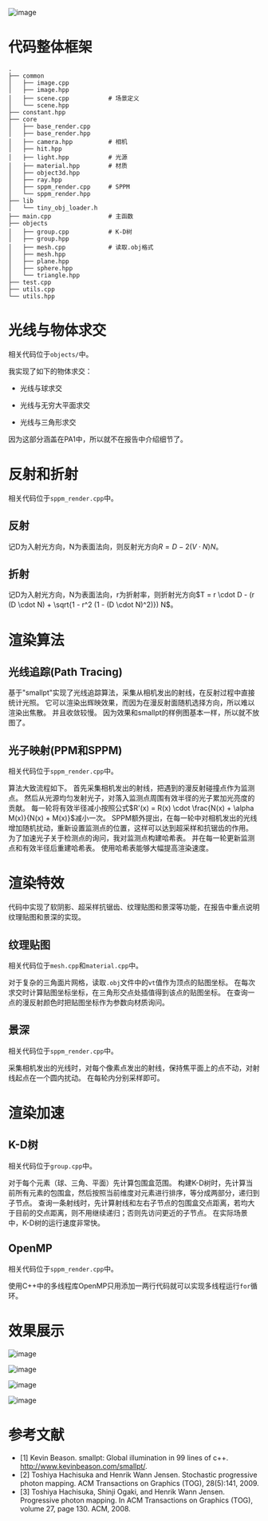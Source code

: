 ![image](figures/preview.jpg)

# 代码整体框架

    .
    ├── common
    │   ├── image.cpp
    │   ├── image.hpp
    │   ├── scene.cpp           # 场景定义
    │   └── scene.hpp
    ├── constant.hpp
    ├── core
    │   ├── base_render.cpp
    │   ├── base_render.hpp
    │   ├── camera.hpp          # 相机
    │   ├── hit.hpp             
    │   ├── light.hpp           # 光源
    │   ├── material.hpp        # 材质
    │   ├── object3d.hpp
    │   ├── ray.hpp
    │   ├── sppm_render.cpp     # SPPM
    │   └── sppm_render.hpp
    ├── lib
    │   └── tiny_obj_loader.h
    ├── main.cpp                # 主函数
    ├── objects
    │   ├── group.cpp           # K-D树
    │   ├── group.hpp
    │   ├── mesh.cpp            # 读取.obj格式
    │   ├── mesh.hpp
    │   ├── plane.hpp
    │   ├── sphere.hpp
    │   └── triangle.hpp
    ├── test.cpp
    ├── utils.cpp
    └── utils.hpp

# 光线与物体求交

相关代码位于`objects/`中。

我实现了如下的物体求交：

-   光线与球求交

-   光线与无穷大平面求交

-   光线与三角形求交

因为这部分涵盖在PA1中，所以就不在报告中介绍细节了。

# 反射和折射

相关代码位于`sppm_render.cpp`中。

## 反射

记D为入射光方向，N为表面法向，则反射光方向$R = D - 2(V \cdot N) N$。

## 折射

记D为入射光方向，N为表面法向，r为折射率，则折射光方向$T = r \cdot D - (r (D \cdot N) + \sqrt{1 - r^2 (1 - (D \cdot N)^2)}) N$。

# 渲染算法

## 光线追踪(Path Tracing)

基于"smallpt"实现了光线追踪算法，采集从相机发出的射线，在反射过程中直接统计光照。 它可以渲染出辉映效果，而因为在漫反射面随机选择方向，所以难以渲染出焦散。 并且收敛较慢。 因为效果和smallpt的样例图基本一样，所以就不放图了。

## 光子映射(PPM和SPPM)

相关代码位于`sppm_render.cpp`中。

算法大致流程如下。 首先采集相机发出的射线，把遇到的漫反射碰撞点作为监测点。 然后从光源均匀发射光子，对落入监测点周围有效半径的光子累加光亮度的贡献。 每一轮将有效半径减小按照公式$R'(x) = R(x) \cdot \frac{N(x) + \alpha M(x)}{N(x) + M(x)}$减小一次。 SPPM额外提出，在每一轮中对相机发出的光线增加随机扰动，重新设置监测点的位置，这样可以达到超采样和抗锯齿的作用。 为了加速光子关于检测点的询问，我对监测点构建哈希表。 并在每一轮更新监测点和有效半径后重建哈希表。 使用哈希表能够大幅提高渲染速度。

# 渲染特效

代码中实现了软阴影、超采样抗锯齿、纹理贴图和景深等功能，在报告中重点说明纹理贴图和景深的实现。

## 纹理贴图

相关代码位于`mesh.cpp`和`material.cpp`中。

对于复杂的三角面片网格，读取`.obj`文件中的`vt`值作为顶点的贴图坐标。 在每次求交时计算贴图坐标坐标，在三角形交点处插值得到该点的贴图坐标。 在查询一点的漫反射颜色时把贴图坐标作为参数向材质询问。

## 景深

相关代码位于`sppm_render.cpp`中。

采集相机发出的光线时，对每个像素点发出的射线，保持焦平面上的点不动，对射线起点在一个圆内扰动。 在每轮内分别采样即可。

# 渲染加速

## K-D树

相关代码位于`group.cpp`中。

对于每个元素（球、三角、平面）先计算包围盒范围。 构建K-D树时，先计算当前所有元素的包围盒，然后按照当前维度对元素进行排序，等分成两部分，递归到子节点。 查询一条射线时，先计算射线和左右子节点的包围盒交点距离，若均大于目前的交点距离，则不用继续递归；否则先访问更近的子节点。 在实际场景中，K-D树的运行速度非常快。

## OpenMP

相关代码位于`sppm_render.cpp`中。

使用C++中的多线程库OpenMP只用添加一两行代码就可以实现多线程运行`for`循环。

# 效果展示

![image](figures/fig1.jpg)

![image](figures/fig2.jpg)

![image](figures/fig3.jpg)

![image](figures/fig4.jpg)

# 参考文献 

- [1] Kevin Beason. smallpt: Global illumination in 99 lines of c++. http://www.kevinbeason.com/smallpt/.
- [2] Toshiya Hachisuka and Henrik Wann Jensen. Stochastic progressive photon mapping. ACM Transactions on Graphics (TOG), 28(5):141, 2009.
- [3] Toshiya Hachisuka, Shinji Ogaki, and Henrik Wann Jensen. Progressive photon mapping. In ACM Transactions on Graphics (TOG), volume 27, page 130. ACM, 2008.
